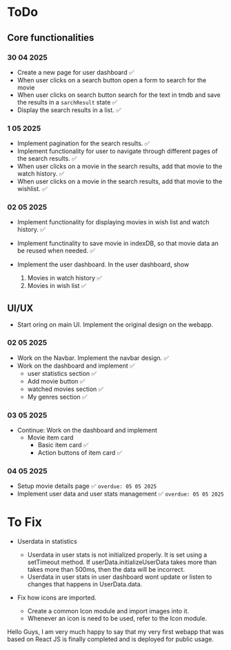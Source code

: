 <!-- Movie watch history tracker web app is a simple web app built on React JS. Using this web app users could track their movie watch history. It uses the TMDB database to fetch movies and local storage to save watched movie lists. Also the web app has a simple movie recommendation feature. -->


# ToDo

## Core functionalities

### 30 04 2025

- Create a new page for user dashboard ✅
- When user clicks on a search button open a form to search for the movie
- When user clicks on search button search for the text in tmdb and save the results in a `sarchResult` state ✅
- Display the search results in a list. ✅

### 1 05 2025

- Implement pagination for the search results. ✅
- Implement functionality for user to navigate through different pages of the search results. ✅
- When user clicks on a movie in the search results, add that movie to the watch history. ✅
- When user clicks on a movie in the search results, add that movie to the wishlist. ✅

### 02 05 2025

- Implement functionality for displaying movies in wish list and watch history. ✅

- Implement functinality to save movie in indexDB, so that movie data an be reused when needed. ✅
- Implement the user dashboard. In the user dashboard, show
  1. Movies in watch history ✅
  2. Movies in wish list ✅

## UI/UX

- Start oring on main UI. Implement the original design on the webapp.

### 02 05 2025

- Work on the Navbar. Implement the navbar design. ✅
- Work on the dashboard and implement ✅
  - user statistics section ✅
  - Add movie button ✅
  - watched movies section ✅
  - My genres section ✅

### 03 05 2025

- Continue: Work on the dashboard and implement
  - Movie item card
    - Basic item card ✅
    - Action buttons of item card ✅

### 04 05 2025

- Setup movie details page ✅ `overdue: 05 05 2025`
- Implement user data and user stats management ✅ `overdue: 05 05 2025`

# To Fix

- Userdata in statistics

  - Userdata in user stats is not initialized properly. It is set using a setTimeout method. If userData.initializeUserData takes more than takes more than 500ms, then the data will be incorrect.
  - Userdata in user stats in user dashboard wont update or listen to changes that happens in UserData.data.

- Fix how icons are imported.
  - Create a common Icon module and import images into it.
  - Whenever an icon is need to be used, refer to the Icon module.


Hello Guys,
I am very much happy to say that my very first webapp that was based on React JS is finally completed and is deployed for public usage. 